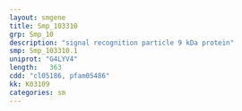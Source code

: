 ```yaml
---
layout: smgene
title: Smp_103310
grp: Smp_10
description: "signal recognition particle 9 kDa protein"
smp: Smp_103310.1
uniprot: "G4LYV4"
length:   363
cdd: "cl05186, pfam05486"
kk: K03109
categories: sm
---
```

